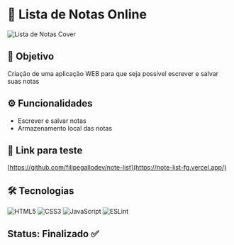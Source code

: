 # 📒 Lista de Notas Online

![Lista de Notas Cover](https://i.imgur.com/RdcSDO5.png)

## 🎯 Objetivo
Criação de uma aplicação WEB para que seja possível escrever e salvar suas notas

## ⚙️ Funcionalidades
- Escrever e salvar notas
- Armazenamento local das notas

## 🔗 Link para teste
[https://github.com/filipegallodev/note-list](https://note-list-fg.vercel.app/)

## 🛠 Tecnologias
![HTML5](https://img.shields.io/badge/HTML5-E34F26?style=for-the-badge&logo=html5&logoColor=white)
![CSS3](https://img.shields.io/badge/CSS3-1572B6?style=for-the-badge&logo=css3&logoColor=white)
![JavaScript](https://img.shields.io/badge/JavaScript-F7DF1E?style=for-the-badge&logo=javascript&logoColor=black)
![ESLint](https://img.shields.io/badge/eslint-3A33D1?style=for-the-badge&logo=eslint&logoColor=white)

## Status: Finalizado ✅
